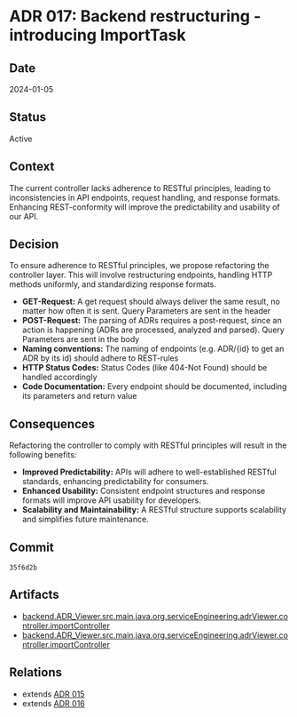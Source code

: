 # ADR 017: Backend restructuring - introducing ImportTask

## Date

2024-01-05

## Status

Active

## Context

The current controller lacks adherence to RESTful principles, leading to inconsistencies in API endpoints, request handling, and response formats. Enhancing REST-conformity will improve the predictability and usability of our API.

## Decision

To ensure adherence to RESTful principles, we propose refactoring the controller layer. This will involve restructuring endpoints, handling HTTP methods uniformly, and standardizing response formats.

- **GET-Request:** A get request should always deliver the same result, no matter how often it is sent. Query Parameters are sent in the header
- **POST-Request:** The parsing of ADRs requires a post-request, since an action is happening (ADRs are processed, analyzed and parsed). Query Parameters are sent in the body
- **Naming conventions:** The naming of endpoints (e.g. ADR/{id} to get an ADR by its id) should adhere to REST-rules
- **HTTP Status Codes:** Status Codes (like 404-Not Found) should be handled accordingly
- **Code Documentation:** Every endpoint should be documented, including its parameters and return value

## Consequences

Refactoring the controller to comply with RESTful principles will result in the following benefits:

- **Improved Predictability:** APIs will adhere to well-established RESTful standards, enhancing predictability for consumers.
- **Enhanced Usability:** Consistent endpoint structures and response formats will improve API usability for developers.
- **Scalability and Maintainability:**  A RESTful structure supports scalability and simplifies future maintenance.

## Commit

`35f6d2b`

## Artifacts

- [backend.ADR_Viewer.src.main.java.org.serviceEngineering.adrViewer.controller.importController](../../backend/ADR_Viewer/src/main/java/org/serviceEngineering/adrViewer/Controller/ImportController.java)
- [backend.ADR_Viewer.src.main.java.org.serviceEngineering.adrViewer.controller.importController](../../backend/ADR_Viewer/src/main/java/org/serviceEngineering/adrViewer/Controller/ADRController.java)


## Relations

- extends [ADR 015](adr-015.md)
- extends [ADR 016](adr-016.md)
